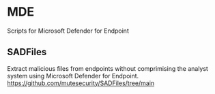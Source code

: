 # MDE
Scripts for Microsoft Defender for Endpoint

## SADFiles
Extract malicious files from endpoints without comprimising the analyst system using Microsoft Defender for Endpoint.
https://github.com/mutesecurity/SADFiles/tree/main 
